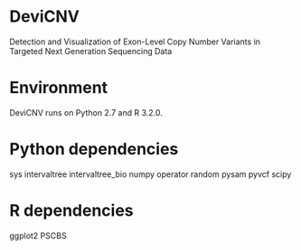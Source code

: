 # DeviCNV
Detection and Visualization of Exon-Level Copy Number Variants in Targeted Next Generation Sequencing Data

# Environment 
DeviCNV runs on Python 2.7 and R 3.2.0.

# Python dependencies
sys
intervaltree
intervaltree_bio
numpy
operator
random
pysam
pyvcf
scipy

# R dependencies
ggplot2
PSCBS

